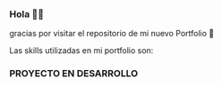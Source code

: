 ### Hola 👋😀

gracias por visitar el repositorio de mi nuevo Portfolio 🥳

Las skills utilizadas en mi portfolio son:

### PROYECTO EN DESARROLLO

